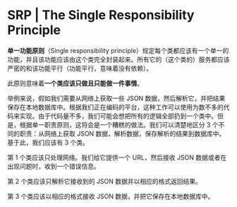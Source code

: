 # SRP \| The Single Responsibility Principle

**单一功能原则**（Single responsibility principle）规定每个类都应该有一个单一的功能，并且该功能应该由这个类完全封装起来。所有它的（这个类的）服务都应该严密的和该功能平行（功能平行，意味着没有依赖）。

此原则意味着**一个类应该只做且只能做一件事情**。

举例来说，假如我们需要从网络上获取一些 JSON 数据，然后解析它，并把结果保存在本地数据库中。根据我们正在编码的平台，这种工作可以使用为数不多的代码来实现。由于代码量不多，我们可能会想把所有的逻辑全部扔到一个类中。但是，根据单一职责原则，这将会是一个糟糕的做法。我们可以清楚地区分 3 个不同的职责：从网络上获取 JSON 数据，解析数据，保存解析的结果到数据库中。基于此，我们应该有 3 个类。

第 1 个类应该只处理网络。我们给它提供一个 URL，然后接收 JSON 数据或者在出现问题时，收到一个错误信息。

第 2 个类应该只解析它接收到的 JSON 数据并以相应的格式返回结果。

第 3 个类应该以相应的格式接收 JSON 数据，并把它保存在本地数据库中。

